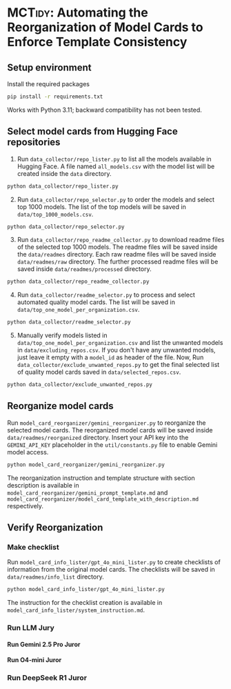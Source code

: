 # <span style="font-variant: small-caps;">MCTidy</span>: Automating the Reorganization of Model Cards to Enforce Template Consistency
## Setup environment
Install the required packages
```bash
pip install -r requirements.txt
```
Works with Python 3.11; backward compatibility has not been tested.
## Select model cards from Hugging Face repositories
1. Run `data_collector/repo_lister.py` to list all the models available in Hugging Face. A file named `all_models.csv` with the model list will be created  inside the `data` directory.
```bash
python data_collector/repo_lister.py
```
2. Run `data_collector/repo_selector.py` to order the models and select top 1000 models. The list of the top models will be saved in `data/top_1000_models.csv`.
```bash
python data_collector/repo_selector.py
```
3. Run `data_collector/repo_readme_collector.py` to download readme files of the selected top 1000 models. The readme files will be saved inside the `data/readmes` directory. Each raw readme files will be saved inside `data/readmes/raw` directory. The further processed readme files will be saved inside `data/readmes/processed` directory.
```bash
python data_collector/repo_readme_collector.py
```
4. Run `data_collector/readme_selector.py` to process and select automated quality model cards. The list will be saved in `data/top_one_model_per_organization.csv`.
```bash
python data_collector/readme_selector.py
```
5. Manually verify models listed in `data/top_one_model_per_organization.csv` and list the unwanted models in `data/excluding_repos.csv`. If you don't have any unwanted models, just leave it empty with a `model_id` as header of the file. Now, Run `data_collector/exclude_unwamted_repos.py` to get the final selected list of quality model cards saved in `data/selected_repos.csv`.
```bash
python data_collector/exclude_unwanted_repos.py
```

## Reorganize model cards
Run `model_card_reorganizer/gemini_reorganizer.py` to reorganize the selected model cards. The reorganized model cards will be saved inside `data/readmes/reorganized` directory. Insert your API key into the `GEMINI_API_KEY` placeholder in the `util/constants.py` file to enable Gemini model access. 
```bash
python model_card_reorganizer/gemini_reorganizer.py
```
The reorganization instruction and template structure with section description is available in `model_card_reorganizer/gemini_prompt_template.md` and `model_card_reorganizer/model_card_template_with_description.md` respectively.

## Verify Reorganization
### Make checklist
Run `model_card_info_lister/gpt_4o_mini_lister.py` to create checklists of information from the original model cards. The checklists will be saved in `data/readmes/info_list` directory.
```bash
python model_card_info_lister/gpt_4o_mini_lister.py
```
The instruction for the checklist creation is available in `model_card_info_lister/system_instruction.md`.

### Run LLM Jury
#### Run Gemini 2.5 Pro Juror

#### Run O4-mini Juror

### Run DeepSeek R1 Juror